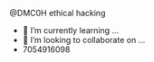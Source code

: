 @DMC0H
ethical hacking
- 🌱 I’m currently learning ...
- 💞️ I’m looking to collaborate on ...
- 7054916098
<!---
DMC0H/DMC0H is a ✨ special ✨ repository because its `README.md` (this file) appears on your GitHub profile.
You can click the Preview link to take a look at your changes.
--->
